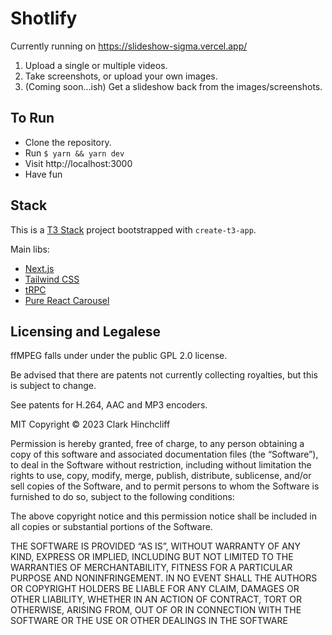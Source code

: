 # Shotlify
Currently running on https://slideshow-sigma.vercel.app/

1. Upload a single or multiple videos.
2. Take screenshots, or upload your own images. 
3. (Coming soon...ish) Get a slideshow back from the images/screenshots.

## To Run

- Clone the repository.
- Run `$ yarn && yarn dev`
- Visit http://localhost:3000
- Have fun

## Stack

This is a [T3 Stack](https://create.t3.gg/) project bootstrapped with `create-t3-app`.

Main libs:
- [Next.js](https://nextjs.org)
- [Tailwind CSS](https://tailwindcss.com)
- [tRPC](https://trpc.io)
- [Pure React Carousel](https://github.com/express-labs/pure-react-carousel)

## Licensing and Legalese
ffMPEG falls under under the public GPL 2.0 license. 

Be advised that there are patents not currently collecting royalties, but this is subject to change. 

See patents for  H.264, AAC and MP3 encoders.

MIT Copyright © 2023 Clark Hinchcliff

Permission is hereby granted, free of charge, to any person obtaining a copy of this software and associated documentation files (the “Software”), to deal in the Software without restriction, including without limitation the rights to use, copy, modify, merge, publish, distribute, sublicense, and/or sell copies of the Software, and to permit persons to whom the Software is furnished to do so, subject to the following conditions:

The above copyright notice and this permission notice shall be included in all copies or substantial portions of the Software.
 
THE SOFTWARE IS PROVIDED “AS IS”, WITHOUT WARRANTY OF ANY KIND, EXPRESS OR IMPLIED, INCLUDING BUT NOT LIMITED TO THE WARRANTIES OF MERCHANTABILITY, FITNESS FOR A PARTICULAR PURPOSE AND NONINFRINGEMENT. IN NO EVENT SHALL THE AUTHORS OR COPYRIGHT HOLDERS BE LIABLE FOR ANY CLAIM, DAMAGES OR OTHER LIABILITY, WHETHER IN AN ACTION OF CONTRACT, TORT OR OTHERWISE, ARISING FROM, OUT OF OR IN CONNECTION WITH THE SOFTWARE OR THE USE OR OTHER DEALINGS IN THE SOFTWARE
